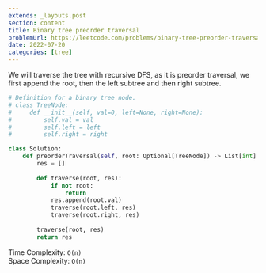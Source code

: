 ```yaml
---
extends: _layouts.post
section: content
title: Binary tree preorder traversal
problemUrl: https://leetcode.com/problems/binary-tree-preorder-traversal/
date: 2022-07-20
categories: [tree]
---
```


We will traverse the tree with recursive DFS, as it is preorder traversal, we first append the root, then the left subtree and then right subtree.

```python
# Definition for a binary tree node.
# class TreeNode:
#     def __init__(self, val=0, left=None, right=None):
#         self.val = val
#         self.left = left
#         self.right = right

class Solution:
    def preorderTraversal(self, root: Optional[TreeNode]) -> List[int]:
        res = []
        
        def traverse(root, res):
            if not root:
                return
            res.append(root.val)
            traverse(root.left, res)
            traverse(root.right, res)
        
        traverse(root, res)
        return res
```

Time Complexity: `O(n)` <br/>
Space Complexity: `O(n)`